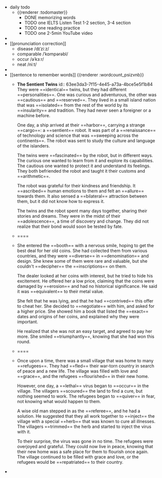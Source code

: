 - daily todo
	- {{renderer :todomaster}}
		- DONE memorizing words
		- TODO one IELTS Listen Test 1-2 section, 3-4 section
		- TODO one reading practice
		- TODO one 2-5min YouTube video
-
- [[pronunciation correction]]
	- disease  /dɪˈziːz/
	- comparable  /ˈkɒmpərəbl/
	- occur  /əˈkɜːr/
	- neat  /niːt/
-
- [[sentence to remember words]] {{renderer :wordcount_psizvnb}}
	- **The Sentient Twins**
	  id:: 63ee3da3-7f15-4e45-a73a-4bce5e5f1b84
	  They were ==identical== twins, but they had different ==personalities==. One was curious and adventurous, the other was ==cautious== and ==reserved==. They lived in a small island nation that was ==isolated== from the rest of the world by its ==insularity== and tradition. They had never seen a foreigner or a machine before.
	  
	  One day, a ship arrived at their ==harbor==, carrying a strange ==cargo==: a ==sentient== robot. It was part of a ==renaissance== of technology and science that was ==sweeping across the continents==. The robot was sent to study the culture and language of the islanders.
	  
	  The twins were ==fascinated== by the robot, but in different ways. The curious one wanted to learn from it and explore its capabilities. The cautious one wanted to protect it and understand its feelings. They both befriended the robot and taught it their customs and ==arithmetic==.
	  
	  The robot was grateful for their kindness and friendship. It ==ascribed== human emotions to them and felt an ==allure== towards them. It also sensed a ==bilateral== attraction between them, but it did not know how to express it.
	  
	  The twins and the robot spent many days together, sharing their stories and dreams. They were in the midst of their ==adolescence==, a time of discovery and change. They did not realize that their bond would soon be tested by fate.
	- ====
	- She entered the ==booth== with a nervous smile, hoping to get the best deal for her old coins. She had collected them from various countries, and they were ==diverse== in ==denomination== and design. She knew some of them were rare and valuable, but she couldn't ==decipher== the ==inscriptions== on them.
	  
	  The dealer looked at her coins with interest, but he tried to hide his excitement. He offered her a low price, claiming that the coins were damaged by ==erosion== and had no historical significance. He said it was ==equivalent== to their metal value.
	  
	  She felt that he was lying, and that he had ==contrived== this offer to cheat her. She decided to ==negotiate== with him, and asked for a higher price. She showed him a book that listed the ==exact== dates and origins of her coins, and explained why they were important.
	  
	  He realized that she was not an easy target, and agreed to pay her more. She smiled ==triumphantly==, knowing that she had won this round.
	- ====
	- Once upon a time, there was a small village that was home to many ==refugees==. They had ==fled== their war-torn country in search of peace and a new life. The village was filled with love and ==grace==, and the refugees ==flourished== in their new home.
	  
	  However, one day, a ==lethal== virus began to ==occur== in the village. The villagers ==scoured== the land to find a cure, but nothing seemed to work. The refugees began to ==quiver== in fear, not knowing what would happen to them.
	  
	  A wise old man stepped in as the ==referee==, and he had a solution. He suggested that they all work together to ==inject== the village with a special ==herb== that was known to cure all illnesses. The villagers ==trimmed== the herb and started to inject the virus with it.
	  
	  To their surprise, the virus was gone in no time. The refugees were overjoyed and grateful. They could now live in peace, knowing that their new home was a safe place for them to flourish once again. The village continued to be filled with grace and love, or the refugees would be ==repatriated== to their country.
-